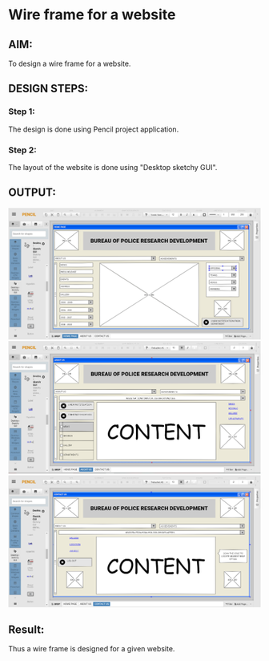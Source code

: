 # Wire frame for a website

## AIM:
To design a wire frame for a website.

## DESIGN STEPS:

### Step 1:
The design is done using Pencil project application.

### Step 2:
The layout of the website is done using "Desktop sketchy GUI".

## OUTPUT:
![output](./1.png)
![output](./2.png)
![output](./3.png)



## Result:
Thus a wire frame is designed for a given website.
